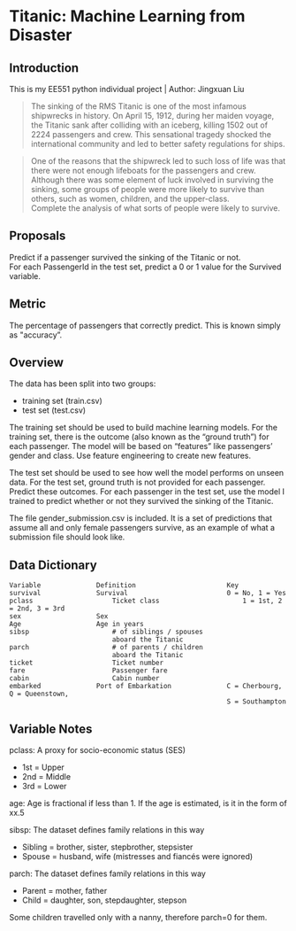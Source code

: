 Titanic: Machine Learning from Disaster
====
Introduction
----
This is my EE551 python individual project | Author: Jingxuan Liu<br>
>The sinking of the RMS Titanic is one of the most infamous shipwrecks in history.  On April 15, 1912, during her maiden voyage, the Titanic sank after colliding with an iceberg, killing 1502 out of 2224 passengers and crew. This sensational tragedy shocked the international community and led to better safety regulations for ships.<br>

>One of the reasons that the shipwreck led to such loss of life was that there were not enough lifeboats for the passengers and crew. Although there was some element of luck involved in surviving the sinking, some groups of people were more likely to survive than others, such as women, children, and the upper-class.<br>
> Complete the analysis of what sorts of people were likely to survive.

Proposals
---
Predict if a passenger survived the sinking of the Titanic or not. <br>
For each PassengerId in the test set, predict a 0 or 1 value for the Survived variable.<br>

Metric
---
The percentage of passengers that correctly predict. This is known simply as "accuracy”.<br>

Overview
---
The data has been split into two groups:<br>
* training set (train.csv)<br>
* test set (test.csv)<br>

The training set should be used to build machine learning models. For the training set, there is the outcome (also known as the “ground truth”) for each passenger. The model will be based on “features” like passengers’ gender and class. Use feature engineering to create new features.<br>

The test set should be used to see how well the model performs on unseen data. For the test set, ground truth is not provided for each passenger. Predict these outcomes. For each passenger in the test set, use the model I trained to predict whether or not they survived the sinking of the Titanic.<br>

The file gender_submission.csv is included. It is a set of predictions that assume all and only female passengers survive, as an example of what a submission file should look like.<br>

Data Dictionary
---
    Variable	          Definition	                   Key
    survival	          Survival	                       0 = No, 1 = Yes
    pclass	                  Ticket class	                   1 = 1st, 2 = 2nd, 3 = 3rd
    sex	                  Sex	
    Age	                  Age in years	
    sibsp	                  # of siblings / spouses 
                              aboard the Titanic	
    parch	                  # of parents / children 
                              aboard the Titanic	
    ticket	                  Ticket number	
    fare	                  Passenger fare	
    cabin	                  Cabin number	
    embarked	          Port of Embarkation	           C = Cherbourg, Q = Queenstown, 
                                                           S = Southampton

Variable Notes
----
pclass: A proxy for socio-economic status (SES)<br>
* 1st = Upper
* 2nd = Middle
* 3rd = Lower

age: Age is fractional if less than 1. If the age is estimated, is it in the form of xx.5<br>

sibsp: The dataset defines family relations in this way<br>
* Sibling = brother, sister, stepbrother, stepsister<br>
* Spouse = husband, wife (mistresses and fiancés were ignored)<br>

parch: The dataset defines family relations in this way<br>
* Parent = mother, father<br>
* Child = daughter, son, stepdaughter, stepson<br>

Some children travelled only with a nanny, therefore parch=0 for them.






